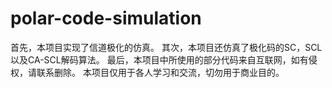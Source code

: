 # polar-code-simulation
首先，本项目实现了信道极化的仿真。
其次，本项目还仿真了极化码的SC，SCL以及CA-SCL解码算法。
最后，本项目中所使用的部分代码来自互联网，如有侵权，请联系删除。
本项目仅用于各人学习和交流，切勿用于商业目的。
